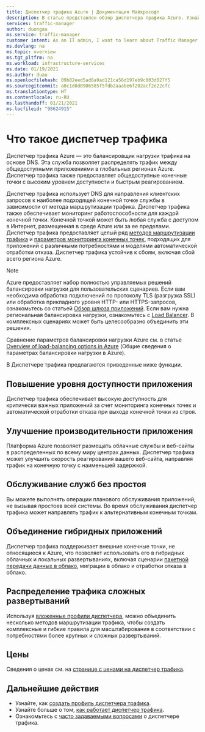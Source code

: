 ```yaml
---
title: Диспетчер трафика Azure | Документация Майкрософт
description: В статье представлен обзор диспетчера трафика Azure. Узнайте, подходит ли она для балансировки нагрузки трафика пользователя для вашего приложения.
services: traffic-manager
author: duongau
ms.service: traffic-manager
customer intent: As an IT admin, I want to learn about Traffic Manager and what I can use it for.
ms.devlang: na
ms.topic: overview
ms.tgt_pltfrm: na
ms.workload: infrastructure-services
ms.date: 01/19/2021
ms.author: duau
ms.openlocfilehash: 09b82eed5ad6a9ad121ca56d197eb9c003d027f5
ms.sourcegitcommit: a0c1d0d0906585f5fdb2aaabe6f202acf2e22cfc
ms.translationtype: HT
ms.contentlocale: ru-RU
ms.lasthandoff: 01/21/2021
ms.locfileid: "98624915"
---
```

# <a name="what-is-traffic-manager"></a>Что такое диспетчер трафика
Диспетчер трафика Azure — это балансировщик нагрузки трафика на основе DNS. Эта служба позволяет распределять трафик между общедоступными приложениями в глобальных регионах Azure. Диспетчер трафика также предоставляет общедоступные конечные точки с высоким уровнем доступности и быстрым реагированием.

Диспетчер трафика использует DNS для направления клиентских запросов к наиболее подходящей конечной точке службы в зависимости от метода маршрутизации трафика. Диспетчер трафика также обеспечивает мониторинг работоспособности для каждой конечной точки. Конечной точкой может быть любая служба с доступом в Интернет, размещенная в среде Azure или за ее пределами. Диспетчер трафика предоставляет целый ряд [методов маршрутизации трафика](traffic-manager-routing-methods.md) и [параметров мониторинга конечных точек](traffic-manager-monitoring.md), подходящих для приложений с различными потребностями и моделями автоматической отработки отказа. Диспетчер трафика устойчив к сбоям, включая сбой всего региона Azure.

>[!NOTE]
> Azure предоставляет набор полностью управляемых решений балансировки нагрузки для пользовательских сценариев. Если вам необходима обработка подключений по протоколу TLS (разгрузка SSL) или обработка прикладного уровня HTTP- или HTTPS-запросов, ознакомьтесь со статьей [Обзор шлюза приложений](../application-gateway/overview.md). Если вам нужна региональная балансировка нагрузки, ознакомьтесь с [Load Balancer](../load-balancer/load-balancer-overview.md). В комплексных сценариях может быть целесообразно объединить эти решения.
>
> Сравнение параметров балансировки нагрузки Azure см. в статье [Overview of load-balancing options in Azure](/azure/architecture/guide/technology-choices/load-balancing-overview) (Общие сведения о параметрах балансировки нагрузки в Azure).

В Диспетчере трафика предлагаются приведенные ниже функции.

## <a name="increase-application-availability"></a>Повышение уровня доступности приложения

Диспетчер трафика обеспечивает высокую доступность для критически важных приложений за счет мониторинга конечных точек и автоматической отработки отказа при выходе конечной точки из строя.
    
## <a name="improve-application-performance"></a>Улучшение производительности приложения

Платформа Azure позволяет размещать облачные службы и веб-сайты в распределенных по всему миру центрах данных. Диспетчер трафика может улучшить скорость реагирования вашего веб-сайта, направляя трафик на конечную точку с наименьшей задержкой.

## <a name="service-maintenance-without-downtime"></a>Обслуживание служб без простоя

Вы можете выполнять операции планового обслуживания приложений, не вызывая простоев всей системы. Во время обслуживания диспетчер трафика может направлять трафик к альтернативным конечным точкам.

## <a name="combine-hybrid-applications"></a>Объединение гибридных приложений

Диспетчер трафика поддерживает внешние конечные точки, не относящиеся к Azure, что позволяет использовать его в гибридных облачных и локальных развертываниях, включая сценарии [пакетной передачи данных в облако](https://azure.microsoft.com/overview/what-is-cloud-bursting/), миграции в облако и отработки отказа в облако.

## <a name="distribute-traffic-for-complex-deployments"></a>Распределение трафика сложных развертываний

Используя [вложенные профили диспетчера](traffic-manager-nested-profiles.md), можно объединить несколько методов маршрутизации трафика, чтобы создать комплексные и гибкие правила для масштабирования в соответствии с потребностями более крупных и сложных развертываний.

## <a name="pricing"></a>Цены

Сведения о ценах см. на [странице с ценами на диспетчер трафика](https://azure.microsoft.com/pricing/details/traffic-manager/).


## <a name="next-steps"></a>Дальнейшие действия

- Узнайте, как [создать профиль диспетчера трафика](./quickstart-create-traffic-manager-profile.md).
- Узнайте больше о том, [как работает диспетчер трафика](traffic-manager-how-it-works.md).
- Ознакомьтесь с [часто задаваемыми вопросами](traffic-manager-FAQs.md) о диспетчере трафика.